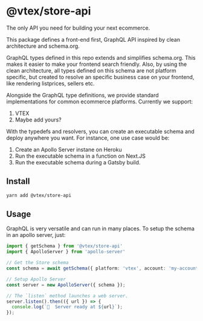 # @vtex/store-api

The only API you need for building your next ecommerce. 

This package defines a front-end first, GraphQL API inspired by clean architecture and schema.org. 

GraphQL types defined in this repo extends and simplifies schema.org. This makes it easier to make your frontend search friendly.
Also, by using the clean architecture, all types defined on this schema are not platform specific, but created to resolve an specific business case on your frontend, like rendering listprices, sellers etc.

Alongside the GraphQL type definitions, we provide standard implementations for common ecommerce platforms. Currently we support:
1. VTEX
2. Maybe add yours? 

With the typedefs and resolvers, you can create an executable schema and deploy anywhere you want. For instance, one use case would be:
1. Create an Apollo Server instane on Heroku
2. Run the executable schema in a function on Next.JS
3. Run the executable schema during a Gatsby build.

## Install

```bash
yarn add @vtex/store-api
```

## Usage
GraphQL is very versatile and can run in many places. To setup the schema in an apollo server, just:
```ts
import { getSchema } from '@vtex/store-api'
import { ApolloServer } from 'apollo-server'

// Get the Store schema
const schema = await getSchema({ platform: 'vtex', account: 'my-account', environment: 'vtexcommercestable' })

// Setup Apollo Server
const server = new ApolloServer({ schema });

// The `listen` method launches a web server.
server.listen().then(({ url }) => {
  console.log(`🚀  Server ready at ${url}`);
});
```
